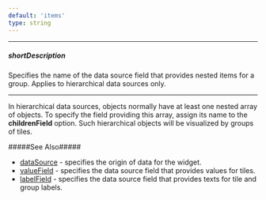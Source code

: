 ```yaml
---
default: 'items'
type: string
---
```

---
##### shortDescription
Specifies the name of the data source field that provides nested items for a group. Applies to hierarchical data sources only.

---
In hierarchical data sources, objects normally have at least one nested array of objects. To specify the field providing this array, assign its name to the **childrenField** option. Such hierarchical objects will be visualized by groups of tiles.

#####See Also#####
- [dataSource](/api-reference/20%20Data%20Visualization%20Widgets/20%20dxTreeMap/1%20Configuration/dataSource.md '/Documentation/ApiReference/Data_Visualization_Widgets/dxTreeMap/Configuration/#dataSource') - specifies the origin of data for the widget.
- [valueField](/api-reference/20%20Data%20Visualization%20Widgets/20%20dxTreeMap/1%20Configuration/valueField.md '/Documentation/ApiReference/Data_Visualization_Widgets/dxTreeMap/Configuration/#valueField') - specifies the data source field that provides values for tiles.
- [labelField](/api-reference/20%20Data%20Visualization%20Widgets/20%20dxTreeMap/1%20Configuration/labelField.md '/Documentation/ApiReference/Data_Visualization_Widgets/dxTreeMap/Configuration/#labelField') - specifies the data source field that provides texts for tile and group labels.